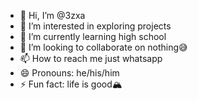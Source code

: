 - 👋 Hi, I’m @3zxa
- 👀 I’m interested in exploring projects
- 🌱 I’m currently learning high school
- 💞️ I’m looking to collaborate on nothing😅
- 📫 How to reach me just whatsapp
- 😄 Pronouns: he/his/him
- ⚡ Fun fact: life is good🏔️

<!---
3zxa/3zxa is a ✨ special ✨ repository because its `README.md` (this file) appears on your GitHub profile.
You can click the Preview link to take a look at your changes.
--->
